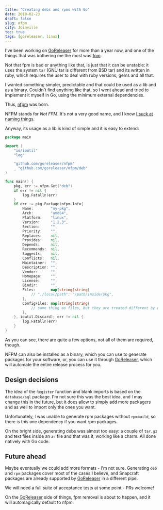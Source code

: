 ```yaml
---
title: "Creating debs and rpms with Go"
date: 2018-02-23
draft: false
slug: nfpm
city: Joinville
toc: true
tags: [goreleaser, linux]
---
```


I've been working on [GoReleaser](https://goreleaser.com/) for more than a year now, and one of the things that was bothering me the most was [fpm](https://github.com/jordansissel/fpm).

Not that fpm is bad or anything like that, is just that it can be unstable: it uses the system `tar` (GNU tar is different from BSD tar) and its written in ruby, which requires the user to deal with ruby versions, gems and all that.

I wanted something simpler, predictable and that could be used as a lib and as a binary. Couldn't find anything like that, so I went ahead and tried to implement it myself in Go, using the minimum external dependencies.

Thus, [nfpm](https://github.com/goreleaser/nfpm) was born.

NFPM stands for *Not FPM*. It's not a very good name, and I know [I suck at naming things](https://twitter.com/bepsays/status/966313876408193025).

Anyway, its usage as a lib is kind of simple and it is easy to extend:

```go
package main

import (
	"io/ioutil"
	"log"

	"github.com/goreleaser/nfpm"
	_ "github.com/goreleaser/nfpm/deb"
)

func main() {
	pkg, err := nfpm.Get("deb")
	if err != nil {
		log.Fatalln(err)
	}
	if err := pkg.Package(nfpm.Info{
		Name:        "my-pkg",
		Arch:        "amd64",
		Platform:    "linux",
		Version:     "1.2.3",
		Section:     "",
		Priority:    "",
		Replaces:    nil,
		Provides:    nil,
		Depends:     nil,
		Recommends:  nil,
		Suggests:    nil,
		Conflicts:   nil,
		Maintainer:  "",
		Description: "",
		Vendor:      "",
		Homepage:    "",
		License:     "",
		Bindir:      "",
		Files:       map[string]string{
			// "./local/path": "/path/inside/pkg",
		},
		ConfigFiles: map[string]string{
			// same thing as files, but they are treated different by deb/rpm themselves
		},
	}, ioutil.Discard); err != nil {
		log.Fatalln(err)
	}
}
```

As you can see, there are quite a few options, not all of them are required, though.

NFPM can also be installed as a binary, which you can use to generate packages for your software, or, you can use it through [GoReleaser](https://goreleaser.com/), which will automate the entire release process for you.

## Design decisions

The idea of the `Register` function and blank imports is based on the `database/sql` package.
I'm not sure this was the best idea, and I may change this in the future, but it does allow to simply add more packagers and as well to import only the ones you want.

Unfortunately, I was unable to generate rpm packages without `rpmbuild`, so there is this one dependency if you want rpm packages.

On the bright side, generating debs was almost too easy: a couple of `tar.gz` and text files inside an `ar` file and that was it, working like a charm. All done natively with Go code.

## Future ahead

Maybe eventually we could add more formats - I'm not sure. Generating `deb` and `rpm` packages cover most of the cases I believe, and Snapcraft packages are already supported by [GoReleaser](https://goreleaser.com/) in a different pipe.

We will need a full suite of acceptance tests at some point - PRs welcome!

On the [GoReleaser](https://goreleaser.com/) side of things, fpm removal is about to happen, and it will automagically default to nfpm.
